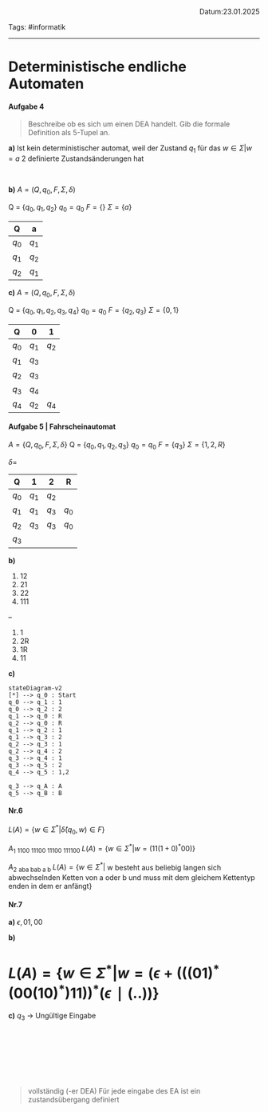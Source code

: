 <p align="right">Datum:23.01.2025</p>

Tags: #informatik 

---

# Deterministische endliche Automaten

#### Aufgabe 4 
> Beschreibe ob es sich um einen DEA handelt. Gib die formale Definition als 5-Tupel an.

**a)**
Ist kein deterministischer automat, weil der Zustand $q_1$ für das $w \in \Sigma | w = a$ 2 definierte Zustandsänderungen hat

<br>

**b)**
$A = (Q, q_0, F, \Sigma, \delta)$

Q = {$q_0,q_1,q_2$}
$q_0 = q_0$
$F = \{\}$
$\Sigma = \{a\}$

Q|a|
:-:|:-:
$q_0$|$q_1$
$q_1$|$q_2$
$q_2$|$q_1$


**c)**
$A = (Q, q_0, F, \Sigma, \delta)$

Q = {$q_0,q_1,q_2,q_3,q_4$}
$q_0 = q_0$
$F = \{q_2,q_3\}$
$\Sigma = \{0,1\}$

Q|0|1|
:-:|:-:|:-:
$q_0$|$q_1$|$q_2$
$q_1$|$q_3$|
$q_2$|$q_3$|
$q_3$|$q_4$|
$q_4$|$q_2$|$q_4$


#### Aufgabe 5 | Fahrscheinautomat

$A= \{Q,q_0,F,\Sigma,\delta\}$
Q = {$q_0,q_1,q_2,q_3$}
$q_0 = q_0$
$F = \{q_3\}$
$\Sigma = \{1,2,R\}$

$\delta =$

Q|1|2|R|
:-:|:-:|:-:|:-:|
$q_0$|$q_1$|$q_2$|
$q_1$|$q_1$|$q_3$|$q_0$
$q_2$|$q_3$|$q_3$|$q_0$
$q_3$|

**b)**

1. 12
2. 21
3. 22
4. 111

–
1. 1
2. 2R
3. 1R
4. 11


**c)**

```mermaid
stateDiagram-v2
[*] --> q_0 : Start
q_0 --> q_1 : 1
q_0 --> q_2 : 2
q_1 --> q_0 : R
q_2 --> q_0 : R
q_1 --> q_2 : 1
q_1 --> q_3 : 2
q_2 --> q_3 : 1
q_2 --> q_4 : 2
q_3 --> q_4 : 1
q_3 --> q_5 : 2
q_4 --> q_5 : 1,2

q_3 --> q_A : A
q_5 --> q_B : B

```


#### Nr.6
$L(A) = \{w \in \Sigma^* | \hat\delta(q_0, w) \in F\}$

$A_1$
<sub>1100
11100
11100
111100
</sub>
$L(A) = \{w \in \Sigma^* | w = (11(1 + 0)^*00)\}$

$A_2$
<sub>aba
bab
a
b
</sub>
$L(A) = \{w \in \Sigma^* |$ w besteht aus beliebig langen sich abwechselnden Ketten von a oder b und muss mit dem gleichem Kettentyp enden in dem er anfängt}


#### Nr.7

**a)**
$\epsilon,01,00$

**b)**


# $L(A) = \{w \in \Sigma^* | w = (\epsilon + (((01)^*(00(10)^*)11))^*(\epsilon∣(..))\}$


**c)**
$q_3$ -> Ungültige Eingabe




<br><br><br><br><br><br>

> vollständig (-er DEA) 
> Für jede eingabe des EA ist ein zustandsübergang definiert